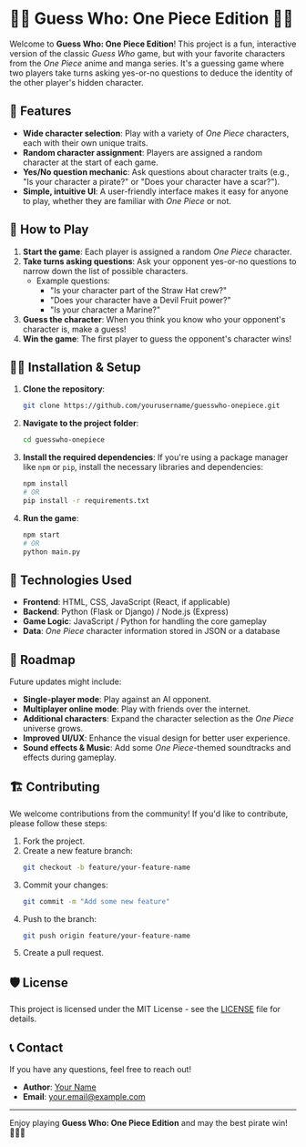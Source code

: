 # 🏴‍☠️ Guess Who: One Piece Edition 🏴‍☠️

Welcome to **Guess Who: One Piece Edition**! This project is a fun, interactive version of the classic *Guess Who* game, but with your favorite characters from the *One Piece* anime and manga series. It's a guessing game where two players take turns asking yes-or-no questions to deduce the identity of the other player's hidden character.

## 🚀 Features

- **Wide character selection**: Play with a variety of *One Piece* characters, each with their own unique traits.
- **Random character assignment**: Players are assigned a random character at the start of each game.
- **Yes/No question mechanic**: Ask questions about character traits (e.g., "Is your character a pirate?" or "Does your character have a scar?").
- **Simple, intuitive UI**: A user-friendly interface makes it easy for anyone to play, whether they are familiar with *One Piece* or not.

## 📜 How to Play

1. **Start the game**: Each player is assigned a random *One Piece* character.
2. **Take turns asking questions**: Ask your opponent yes-or-no questions to narrow down the list of possible characters.
   - Example questions:
     - "Is your character part of the Straw Hat crew?"
     - "Does your character have a Devil Fruit power?"
     - "Is your character a Marine?"
3. **Guess the character**: When you think you know who your opponent's character is, make a guess!
4. **Win the game**: The first player to guess the opponent's character wins!

## 🧑‍💻 Installation & Setup

1. **Clone the repository**:
    ```bash
    git clone https://github.com/yourusername/guesswho-onepiece.git
    ```
2. **Navigate to the project folder**:
    ```bash
    cd guesswho-onepiece
    ```
3. **Install the required dependencies**:
    If you're using a package manager like `npm` or `pip`, install the necessary libraries and dependencies:
    ```bash
    npm install
    # OR
    pip install -r requirements.txt
    ```
4. **Run the game**:
    ```bash
    npm start
    # OR
    python main.py
    ```

## 🔧 Technologies Used

- **Frontend**: HTML, CSS, JavaScript (React, if applicable)
- **Backend**: Python (Flask or Django) / Node.js (Express)
- **Game Logic**: JavaScript / Python for handling the core gameplay
- **Data**: *One Piece* character information stored in JSON or a database

## 🚧 Roadmap

Future updates might include:
- **Single-player mode**: Play against an AI opponent.
- **Multiplayer online mode**: Play with friends over the internet.
- **Additional characters**: Expand the character selection as the *One Piece* universe grows.
- **Improved UI/UX**: Enhance the visual design for better user experience.
- **Sound effects & Music**: Add some *One Piece*-themed soundtracks and effects during gameplay.

## 🏗️ Contributing

We welcome contributions from the community! If you'd like to contribute, please follow these steps:

1. Fork the project.
2. Create a new feature branch:
    ```bash
    git checkout -b feature/your-feature-name
    ```
3. Commit your changes:
    ```bash
    git commit -m "Add some new feature"
    ```
4. Push to the branch:
    ```bash
    git push origin feature/your-feature-name
    ```
5. Create a pull request.

## 🛡️ License

This project is licensed under the MIT License - see the [LICENSE](LICENSE) file for details.

## 📞 Contact

If you have any questions, feel free to reach out!

- **Author**: [Your Name](https://github.com/yourusername)
- **Email**: your.email@example.com

---

Enjoy playing **Guess Who: One Piece Edition** and may the best pirate win! 🏴‍☠️✨

